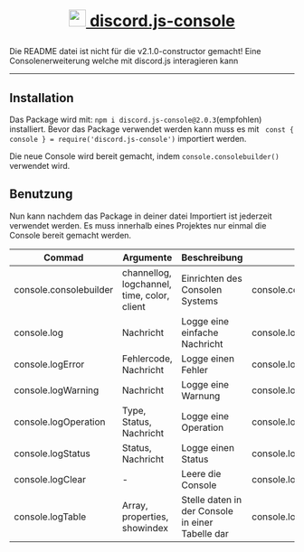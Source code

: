 # <p align="center">[<img src="https://en.gravatar.com/userimage/206415854/7e115efd3feeb98c4ef9e1c26fe0fb51.png" style="height:30px;"> discord.js-console](https://www.npmjs.com/package/discord.js-console)</p>
Die README datei ist nicht für die v2.1.0-constructor gemacht!
Eine Consolenerweiterung welche mit discord.js interagieren kann
- - - - -
## Installation
Das Package wird mit:
``npm i discord.js-console@2.0.3``(empfohlen) installiert.
Bevor das Package verwendet werden kann muss es mit `` const { console } = require('discord.js-console')`` importiert werden. 

Die neue Console wird bereit gemacht, indem ``console.consolebuilder()`` verwendet wird.

## Benutzung
Nun kann nachdem das Package in deiner datei Importiert ist jederzeit verwendet werden. Es muss innerhalb eines Projektes nur einmal die Console bereit gemacht werden.

|Commad|Argumente|Beschreibung|Beispiel|
|---|---|---|---|
|console.consolebuilder|channellog, logchannel, time, color, client|Einrichten des Consolen Systems|console.consolebuilder(false, 0, true, true, client)|
|console.log|Nachricht|Logge eine einfache Nachricht|console.log("Moin")|
|console.logError|Fehlercode, Nachricht|Logge einen Fehler|console.logError(error, "Alles Ok")|
|console.logWarning|Nachricht|Logge eine Warnung|console.logWarning("Moin")|
|console.logOperation|Type, Status, Nachricht|Logge eine Operation|console.logOperation("Login","COMLPLEATE","erfolgreich")|
|console.logStatus|Status, Nachricht|Logge einen Status|console.logStatus("Online", "System erfolgreich gestartet")|
|console.logClear|-|Leere die Console|console.logClear()|
|console.logTable|Array, properties, showindex|Stelle daten in der Console in einer Tabelle dar|console.logTable([{ a: 1, b: 'Y' }, { a: 'Z', b: 2 }], [], false)|